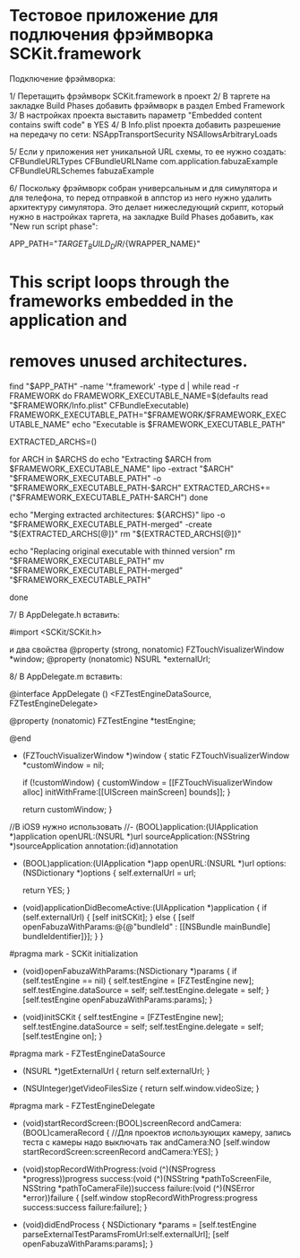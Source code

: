 # Тестовое приложение для подлючения фрэймворка SCKit.framework

Подключение фрэймворка:

1/ Перетащить фрэймворк SCKit.framework в проект
2/ В таргете на закладке Build Phases добавить фрэймворк в раздел Embed Framework
3/ В настройках проекта выставить параметр "Embedded content contains swift code" в YES
4/ В Info.plist проекта добавить разрешение на передачу по сети:
    <key>NSAppTransportSecurity</key>
    <dict>
        <key>NSAllowsArbitraryLoads</key>
        <true/>
    </dict>

5/ Если у приложения нет уникальной URL схемы, то ее нужно создать:
<key>CFBundleURLTypes</key>
<array>
    <dict>
    <key>CFBundleURLName</key>
    <string>com.application.fabuzaExample</string>
    <key>CFBundleURLSchemes</key>
    <array>
        <string>fabuzaExample</string>
    </array>
    </dict>
</array>


6/ Поскольку фрэймворк собран универсальным и для симулятора и для телефона, то перед отправкой в аппстор из него нужно удалить архитектуру симулятора. Это делает нижеследующий скрипт, который нужно в настройках таргета, на закладке Build Phases добавить, как "New run script phase":

APP_PATH="${TARGET_BUILD_DIR}/${WRAPPER_NAME}"

# This script loops through the frameworks embedded in the application and
# removes unused architectures.
find "$APP_PATH" -name '*.framework' -type d | while read -r FRAMEWORK
do
FRAMEWORK_EXECUTABLE_NAME=$(defaults read "$FRAMEWORK/Info.plist" CFBundleExecutable)
FRAMEWORK_EXECUTABLE_PATH="$FRAMEWORK/$FRAMEWORK_EXECUTABLE_NAME"
echo "Executable is $FRAMEWORK_EXECUTABLE_PATH"

EXTRACTED_ARCHS=()

for ARCH in $ARCHS
do
echo "Extracting $ARCH from $FRAMEWORK_EXECUTABLE_NAME"
lipo -extract "$ARCH" "$FRAMEWORK_EXECUTABLE_PATH" -o "$FRAMEWORK_EXECUTABLE_PATH-$ARCH"
EXTRACTED_ARCHS+=("$FRAMEWORK_EXECUTABLE_PATH-$ARCH")
done

echo "Merging extracted architectures: ${ARCHS}"
lipo -o "$FRAMEWORK_EXECUTABLE_PATH-merged" -create "${EXTRACTED_ARCHS[@]}"
rm "${EXTRACTED_ARCHS[@]}"

echo "Replacing original executable with thinned version"
rm "$FRAMEWORK_EXECUTABLE_PATH"
mv "$FRAMEWORK_EXECUTABLE_PATH-merged" "$FRAMEWORK_EXECUTABLE_PATH"

done

7/ В AppDelegate.h вставить:

#import <SCKit/SCKit.h>

и два свойства
@property (strong, nonatomic) FZTouchVisualizerWindow *window;
@property (nonatomic) NSURL *externalUrl;

8/ В AppDelegate.m вставить:

@interface AppDelegate () <FZTestEngineDataSource, FZTestEngineDelegate>

@property (nonatomic) FZTestEngine *testEngine;

@end

- (FZTouchVisualizerWindow *)window {
    static FZTouchVisualizerWindow *customWindow = nil;

    if (!customWindow) {
    customWindow = [[FZTouchVisualizerWindow alloc] initWithFrame:[[UIScreen mainScreen] bounds]];
    }

    return customWindow;
}

//В iOS9 нужно использовать
//- (BOOL)application:(UIApplication *)application openURL:(NSURL *)url sourceApplication:(NSString *)sourceApplication annotation:(id)annotation

- (BOOL)application:(UIApplication *)app openURL:(NSURL *)url options:(NSDictionary *)options {
    self.externalUrl = url;

    return YES;
}

- (void)applicationDidBecomeActive:(UIApplication *)application {
    if (self.externalUrl) {
        [self initSCKit];
    } else {
        [self openFabuzaWithParams:@{@"bundleId" : [[NSBundle mainBundle] bundleIdentifier]}];
    }
}

#pragma mark - SCKit initialization

- (void)openFabuzaWithParams:(NSDictionary *)params {
    if (self.testEngine == nil) {
        self.testEngine = [FZTestEngine new];
        self.testEngine.dataSource = self;
        self.testEngine.delegate = self;
    }
    [self.testEngine openFabuzaWithParams:params];
}

- (void)initSCKit {
    self.testEngine = [FZTestEngine new];
    self.testEngine.dataSource = self;
    self.testEngine.delegate = self;
    [self.testEngine on];
}

#pragma mark - FZTestEngineDataSource

- (NSURL *)getExternalUrl {
    return self.externalUrl;
}

- (NSUInteger)getVideoFilesSize {
    return self.window.videoSize;
}

#pragma mark - FZTestEngineDelegate

- (void)startRecordScreen:(BOOL)screenRecord andCamera:(BOOL)cameraRecord {
    //Для проектов использующих камеру, запись теста с камеры надо выключать так andCamera:NO
    [self.window startRecordScreen:screenRecord andCamera:YES];
}

- (void)stopRecordWithProgress:(void (^)(NSProgress *progress))progress
success:(void (^)(NSString *pathToScreenFile, NSString *pathToCameraFile))success
failure:(void (^)(NSError *error))failure {
    [self.window stopRecordWithProgress:progress success:success failure:failure];
}

- (void)didEndProcess {
    NSDictionary *params = [self.testEngine parseExternalTestParamsFromUrl:self.externalUrl];
    [self openFabuzaWithParams:params];
}
